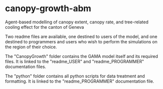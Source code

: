 # canopy-growth-abm
Agent-based modelling of canopy extent, canopy rate, and tree-related cooling effect for the canton of Geneva

Two readme files are available, one destined to users of the model, and one destined to programmers and users who wish to perform the simulations on the region of their choice.

The "CanopyGrowth" folder contains the GAMA model itself and its required files. It is linked to the "readme_USER" and "readme_PROGRAMMER" documentation files.

The "python" folder contains all python scripts for data treatment and formatting. It is linked to the "readme_PROGRAMMER" documentation file.
